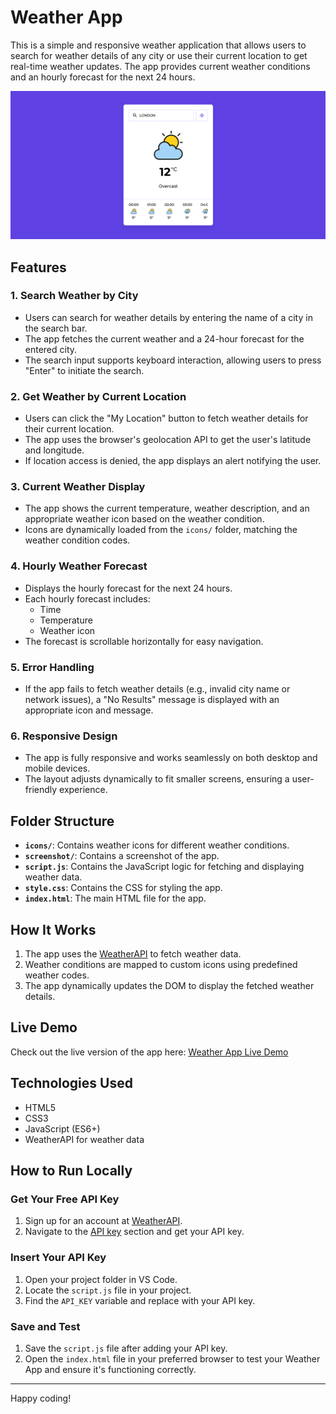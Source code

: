 # Weather App

This is a simple and responsive weather application that allows users to search for weather details of any city or use their current location to get real-time weather updates. The app provides current weather conditions and an hourly forecast for the next 24 hours.

![App Screenshot](screenshot/Screenshot.png)

## Features

### 1. **Search Weather by City**
   - Users can search for weather details by entering the name of a city in the search bar.
   - The app fetches the current weather and a 24-hour forecast for the entered city.
   - The search input supports keyboard interaction, allowing users to press "Enter" to initiate the search.

### 2. **Get Weather by Current Location**
   - Users can click the "My Location" button to fetch weather details for their current location.
   - The app uses the browser's geolocation API to get the user's latitude and longitude.
   - If location access is denied, the app displays an alert notifying the user.

### 3. **Current Weather Display**
   - The app shows the current temperature, weather description, and an appropriate weather icon based on the weather condition.
   - Icons are dynamically loaded from the `icons/` folder, matching the weather condition codes.

### 4. **Hourly Weather Forecast**
   - Displays the hourly forecast for the next 24 hours.
   - Each hourly forecast includes:
     - Time
     - Temperature
     - Weather icon
   - The forecast is scrollable horizontally for easy navigation.

### 5. **Error Handling**
   - If the app fails to fetch weather details (e.g., invalid city name or network issues), a "No Results" message is displayed with an appropriate icon and message.

### 6. **Responsive Design**
   - The app is fully responsive and works seamlessly on both desktop and mobile devices.
   - The layout adjusts dynamically to fit smaller screens, ensuring a user-friendly experience.

## Folder Structure
- **`icons/`**: Contains weather icons for different weather conditions.
- **`screenshot/`**: Contains a screenshot of the app.
- **`script.js`**: Contains the JavaScript logic for fetching and displaying weather data.
- **`style.css`**: Contains the CSS for styling the app.
- **`index.html`**: The main HTML file for the app.

## How It Works
1. The app uses the [WeatherAPI](https://www.weatherapi.com/) to fetch weather data.
2. Weather conditions are mapped to custom icons using predefined weather codes.
3. The app dynamically updates the DOM to display the fetched weather details.

## Live Demo
Check out the live version of the app here: [Weather App Live Demo](https://amanhaidry.github.io/weather-app/)


## Technologies Used
- HTML5
- CSS3
- JavaScript (ES6+)
- WeatherAPI for weather data

## How to Run Locally

### Get Your Free API Key
1. Sign up for an account at [WeatherAPI](https://www.weatherapi.com/signup.aspx).
2. Navigate to the [API key](https://www.weatherapi.com/my) section and get your API key.

### Insert Your API Key
1. Open your project folder in VS Code.
2. Locate the `script.js` file in your project.
3. Find the `API_KEY` variable and replace with your API key.

### Save and Test
1. Save the `script.js` file after adding your API key.
2. Open the `index.html` file in your preferred browser to test your Weather App and ensure it's functioning correctly.


---

Happy coding!